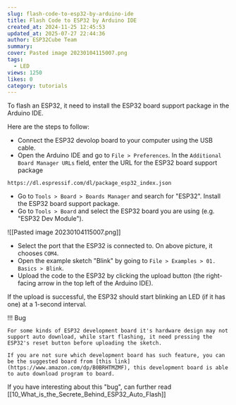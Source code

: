 ```yaml
---
slug: flash-code-to-esp32-by-arduino-ide
title: Flash Code to ESP32 by Arduino IDE
created_at: 2024-11-25 12:45:53
updated_at: 2025-07-27 22:44:36
author: ESP32Cube Team
summary: 
cover: Pasted image 20230104115007.png
tags:
  - LED
views: 1250
likes: 0
category: tutorials
---
```


To flash an ESP32, it need to install the ESP32 board support package in the Arduino IDE.

Here are the steps to follow:

- Connect the ESP32 devolop board to your computer using the USB cable.
- Open the Arduino IDE and go to `File > Preferences`. In the `Additional Board Manager URLs` field, enter the URL for the ESP32 board support package

```
https://dl.espressif.com/dl/package_esp32_index.json
```

- Go to `Tools > Board > Boards Manager` and search for "ESP32". Install the ESP32 board support package.
- Go to `Tools > Board` and select the ESP32 board you are using (e.g. "ESP32 Dev Module").

![[Pasted image 20230104115007.png]]

- Select the port that the ESP32 is connected to. On above picture, it chooses `COM4`.
- Open the example sketch "Blink" by going to `File > Examples > 01. Basics > Blink`.
- Upload the code to the ESP32 by clicking the upload button (the right-facing arrow in the top left of the Arduino IDE).

If the upload is successful, the ESP32 should start blinking an LED (if it has one) at a 1-second interval.

!!! Bug

    For some kinds of ESP32 development board it's hardware design may not support auto download, while start flashing, it need pressing the ESP32's reset button before uploading the sketch.

    If you are not sure which development board has such feature, you can be the suggested board from [this link](https://www.amazon.com/dp/B0BRHTMZMF), this development board is able to auto download program to board.

If you have interesting about this "bug", can further read [[10_What_is_the_Secrete_Behind_ESP32_Auto_Flash]]
